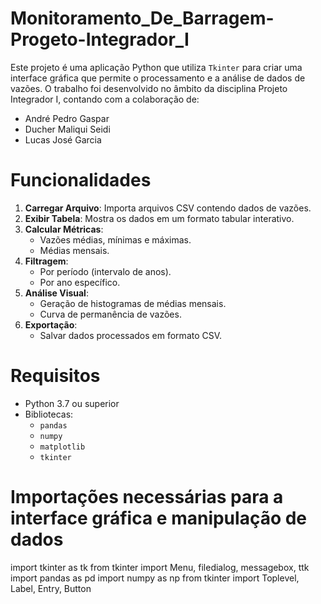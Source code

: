 ﻿# Monitoramento_De_Barragem-Progeto-Integrador_I

Este projeto é uma aplicação Python que utiliza `Tkinter` para criar uma interface gráfica que permite o processamento e a análise de dados de vazões. 
O trabalho foi desenvolvido no âmbito da disciplina Projeto Integrador I, contando com a colaboração de:

- André Pedro Gaspar
- Ducher Maliqui  Seidi
- Lucas José Garcia

# Funcionalidades

1. **Carregar Arquivo**: Importa arquivos CSV contendo dados de vazões.
2. **Exibir Tabela**: Mostra os dados em um formato tabular interativo.
3. **Calcular Métricas**:
   - Vazões médias, mínimas e máximas.
   - Médias mensais.
4. **Filtragem**:
   - Por período (intervalo de anos).
   - Por ano específico.
5. **Análise Visual**:
   - Geração de histogramas de médias mensais.
   - Curva de permanência de vazões.
6. **Exportação**:
   - Salvar dados processados em formato CSV.

# Requisitos

- Python 3.7 ou superior
- Bibliotecas:
  - `pandas`
  - `numpy`
  - `matplotlib`
  - `tkinter`

# Importações necessárias para a interface gráfica e manipulação de dados
import tkinter as tk
from tkinter import Menu, filedialog, messagebox, ttk
import pandas as pd
import numpy as np
from tkinter import Toplevel, Label, Entry, Button

